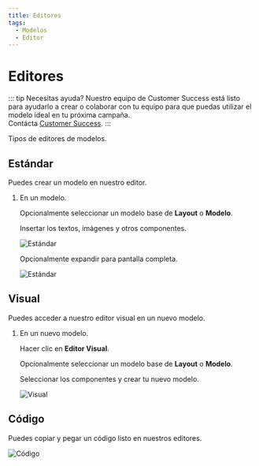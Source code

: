 ```yaml
---
title: Editores
tags:
  - Modelos
  - Editor
---
```


# Editores

::: tip Necesitas ayuda?
Nuestro equipo de Customer Success está listo para ayudarlo a crear o colaborar con tu equipo para que puedas utilizar el modelo ideal en tu próxima campaña.<br>
Contácta [Customer Success](mailto:cs@phishx.io).
:::

Tipos de editores de modelos.

## Estándar

Puedes crear un modelo en nuestro editor.

1. En un modelo.

   Opcionalmente seleccionar un modelo base de **Layout** o **Modelo**.

   Insertar los textos, imágenes y otros componentes.

   ![Estándar](https://cdn.phishx.io/phishx-docs/images/phishx_templates_editor_01.webp)

   Opcionalmente expandir para pantalla completa.

   ![Estándar](https://cdn.phishx.io/phishx-docs/images/phishx_templates_editor_02.webp)

## Visual

Puedes acceder a nuestro editor visual en un nuevo modelo.

1. En un nuevo modelo.

   Hacer clic en **Editor Visual**.

   Opcionalmente seleccionar un modelo base de **Layout** o **Modelo**.

   Seleccionar los componentes y crear tu nuevo modelo.

   ![Visual](https://cdn.phishx.io/phishx-docs/images/phishx_templates_editor_03.webp)

## Código

Puedes copiar y pegar un código listo en nuestros editores.

![Código](https://cdn.phishx.io/phishx-docs/images/phishx_templates_editor_04.webp)
